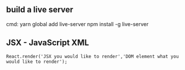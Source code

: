 ## build a live server

cmd: yarn global add live-server
	 npm install -g live-server

## JSX - JavaScript XML

~~~JSX
React.render('JSX you would like to render','DOM element what you would like to render');
~~~
